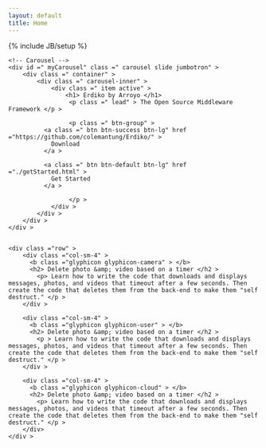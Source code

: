 ```yaml
---
layout: default
title: Home 
---
```

{% include JB/setup %}

<div class="row">
  <div class="col-xs-12">
    

    <!-- Carousel --> 
    <div id =" myCarousel" class =" carousel slide jumbotron" > 
    	<div class =" container" > 
    		<div class =" carousel-inner" > 
    			<div class =" item active" > 
    				<h1> Erdiko by Arroyo </h1>
    				 <p class =" lead" > The Open Source Middleware Framework </p > 

    				 <p class =" btn-group" > 
              <a class =" btn btn-success btn-lg" href ="https://github.com/colemantung/Erdiko/" > 
                Download 
              </a > 

              <a class =" btn btn-default btn-lg" href ="./getStarted.html" > 
                Get Started
              </a > 
              
    				 </p > 
    			</div > 
    		</div >
    	</div > 
    </div >


    <div class ="row" >
        <div class ="col-sm-4" > 
          <b class ="glyphicon glyphicon-camera" > </b> 
          <h2> Delete photo &amp; video based on a timer </h2 > 
            <p> Learn how to write the code that downloads and displays messages, photos, and videos that timeout after a few seconds. Then create the code that deletes them from the back-end to make them "self destruct." </p >
        </div >

        <div class ="col-sm-4" > 
          <b class ="glyphicon glyphicon-user" > </b> 
          <h2> Delete photo &amp; video based on a timer </h2 > 
            <p > Learn how to write the code that downloads and displays messages, photos, and videos that timeout after a few seconds. Then create the code that deletes them from the back-end to make them "self destruct." </p >
        </div >

        <div class ="col-sm-4" > 
          <b class ="glyphicon glyphicon-cloud" > </b> 
          <h2> Delete photo &amp; video based on a timer </h2 > 
            <p> Learn how to write the code that downloads and displays messages, photos, and videos that timeout after a few seconds. Then create the code that deletes them from the back-end to make them "self destruct." </p >
        </div>
    </div >



  </div>
</div>

